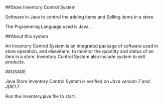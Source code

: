 ##Store Inventory Control System

Software in Java to control the adding items and Selling items in a store. 

The Prgramming Language used is Java .


##About this system

An Inventory Control System is an integrated package of software  used in store operation, and elsewhere, to monitor the quantity and status of an item in a store. Inventory Control System also include system to sell products. 

##USAGE 

Java Store Inventory Control System is verified on *Java version 7 and JDK1.7*.

Run the Inventory.java file to start.
